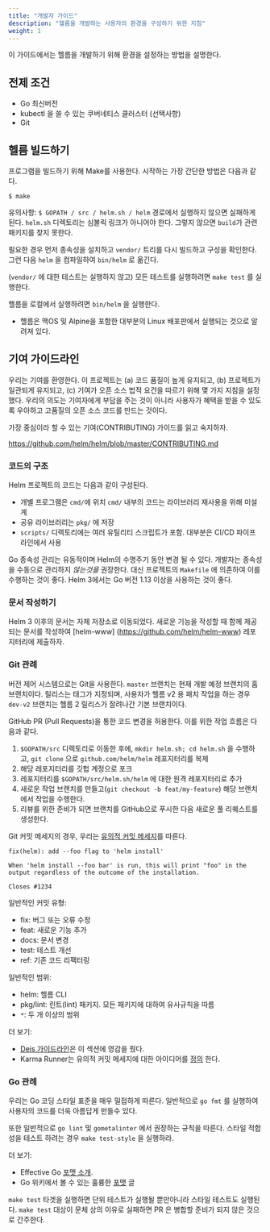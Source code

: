 ```yaml
---
title: "개발자 가이드"
description: "헬름을 개발하는 사용자의 환경을 구성하기 위한 지침"
weight: 1
---
```


이 가이드에서는 헬름을 개발하기 위해 환경을 설정하는 방법을 설명한다. 

## 전제 조건

- Go 최신버전
- kubectl 을 쓸 수 있는 쿠버네티스 클러스터 (선택사항)
- Git

## 헬름 빌드하기

프로그램을 빌드하기 위해 Make를 사용한다. 시작하는 가장 간단한 방법은 다음과 같다.

```console
$ make
```

유의사항: `$ GOPATH / src / helm.sh / helm` 경로에서 실행하지 않으면 실패하게 된다. 
`helm.sh` 디렉토리는 심볼릭 링크가 아니어야 한다. 
그렇지 않으면 `build`가 관련 패키지를 찾지 못한다.

필요한 경우 먼저 종속성을 설치하고 `vendor/` 트리를 
다시 빌드하고 구성을 확인한다. 그런 다음 `helm` 을 컴파일하여 
`bin/helm` 로 옮긴다.

(`vendor/` 에 대한 테스트는 실행하지 않고) 모든 테스트를 실행하려면  `make test` 를 실행한다.

헬름을 로컬에서 실행하려면 `bin/helm` 을 실행한다.

- 헬름은 맥OS 및 Alpine을 포함한 대부분의 Linux 배포판에서 실행되는 것으로 알려져 있다.

## 기여 가이드라인

우리는 기여를 환영한다. 이 프로젝트는 (a) 코드 품질이 높게 유지되고, 
(b) 프로젝트가 일관되게 유지되고, (c) 기여가 오픈 소스 법적 요건을 
따르기 위해 몇 가지 지침을 설정했다. 우리의 의도는 기여자에게 
부담을 주는 것이 아니라 사용자가 혜택을 받을 수 있도록 우아하고 
고품질의 오픈 소스 코드를 만드는 것이다.

가장 중심이라 할 수 있는 기여(CONTRIBUTING) 가이드를 읽고 숙지하자.

https://github.com/helm/helm/blob/master/CONTRIBUTING.md

### 코드의 구조

Helm 프로젝트의 코드는 다음과 같이 구성된다.

- 개별 프로그램은 `cmd/`에 위치 
  `cmd/` 내부의 코드는 라이브러리 재사용을 위해 미설계
- 공유 라이브러리는 `pkg/` 에 저장
- `scripts/` 디렉토리에는 여러 유틸리티 스크립트가 포함. 
  대부분은 CI/CD 파이프 라인에서 사용

Go 종속성 관리는 유동적이며 Helm의 수명주기 동안 
변경 될 수 있다. 개발자는 종속성을 수동으로 관리하지 
_않는것을_ 권장한다. 대신 프로젝트의 `Makefile` 에 
의존하여 이를 수행하는 것이 좋다. Helm 3에서는 
Go 버전 1.13 이상을 사용하는 것이 좋다.

### 문서 작성하기

Helm 3 이후의 문서는 자체 저장소로 이동되었다. 
새로운 기능을 작성할 때 함께 제공되는 문서를 작성하여 
[helm-www] (https://github.com/helm/helm-www) 레포지터리에 제출하자.

### Git 관례

버전 제어 시스템으로는 Git을 사용한다. `master` 브랜치는 현재 개발 
예정 브랜치의 홈 브랜치이다. 릴리스는 태그가 지정되며, 
사용자가 헬름 v2 용 패치 작업을 하는 경우 `dev-v2` 브랜치는 
헬름 2 릴리스가 잘려나간 기본 브랜치이다.

GitHub PR (Pull Requests)을 통한 코드 변경을 허용한다. 
이를 위한 작업 흐름은 다음과 같다.

1. `$GOPATH/src` 디렉토리로 이동한 후에, `mkdir helm.sh; cd helm.sh` 을 수행하고,
   `git clone` 으로 `github.com/helm/helm` 레포지터리를 복제
2. 해당 레포지터리를 깃헙 계정으로 포크
3. 레포지터리를 `$GOPATH/src/helm.sh/helm` 에 대한 원격 레포지터리로 추가
4. 새로운 작업 브랜치를 만들고(`git checkout -b feat/my-feature`) 해당 브랜치에서
   작업을 수행한다.
5. 리뷰를 위한 준비가 되면 브랜치를 GitHub으로 푸시한 다음 
   새로운 풀 리퀘스트를 생성한다.

Git 커밋 메세지의 경우, 우리는 [유의적 커밋 메세지](https://karma-runner.github.io/0.13/dev/git-commit-msg.html)를 
따른다.

```
fix(helm): add --foo flag to 'helm install'

When 'helm install --foo bar' is run, this will print "foo" in the
output regardless of the outcome of the installation.

Closes #1234
```

일반적인 커밋 유형:

- fix: 버그 또는 오류 수정
- feat: 새로운 기능 추가
- docs: 문서 변경
- test: 테스트 개선
- ref: 기존 코드 리팩터링

일반적인 범위:

- helm: 헬름 CLI
- pkg/lint: 린트(lint) 패키지. 모든 패키지에 대하여 유사규칙을 따름
- `*`: 두 개 이상의 범위

더 보기:
- [Deis 
  가이드라인](https://github.com/deis/workflow/blob/master/src/contributing/submitting-a-pull-request.md)은 
  이 섹션에 영감을 줬다.
- Karma Runner는 유의적 커밋 메세지에 대한 아이디어를 
  [정의](https://karma-runner.github.io/0.13/dev/git-commit-msg.html)
  한다.

### Go 관례

우리는 Go 코딩 스타일 표준을 매우 밀접하게 따른다. 일반적으로 `go fmt` 를 실행하여
사용자의 코드를 더욱 아름답게 만들수 있다.

또한 일반적으로 `go lint` 및 `gometalinter` 에서 권장하는 규칙을 따른다.
스타일 적합성을 테스트 하려는 경우 `make test-style` 을 실행하라.

더 보기:

- Effective Go [포맷
  소개](https://golang.org/doc/effective_go.html#formatting).
- Go 위키에서 볼 수 있는 훌륭한 
  [포맷](https://github.com/golang/go/wiki/CodeReviewComments) 글

`make test` 타겟을 실행하면 단위 테스트가 실행될 뿐만아니라 스타일 테스트도 실행된다.
`make test` 대상이 문체 상의 이유로 실패하면 PR 은 병합할 준비가
되지 않은 것으로 간주한다.
